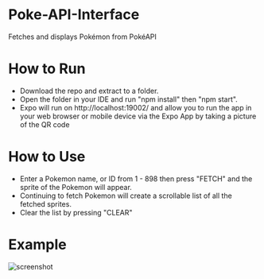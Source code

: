 # Poke-API-Interface
Fetches and displays Pokémon from PokéAPI

# How to Run
* Download the repo and extract to a folder.
* Open the folder in your IDE and run "npm install" then "npm start".
* Expo will run on http://localhost:19002/ and allow you to run the app in your web browser or mobile device via the Expo App by taking a picture of the QR code

# How to Use
* Enter a Pokemon name, or ID from 1 - 898 then press "FETCH" and the sprite of the Pokemon will appear.
* Continuing to fetch Pokemon will create a scrollable list of all the fetched sprites.
* Clear the list by pressing "CLEAR"

# Example
![screenshot](https://raw.githubusercontent.com/faizan-mac/PokeAPI-Interface/main/image.PNG)

